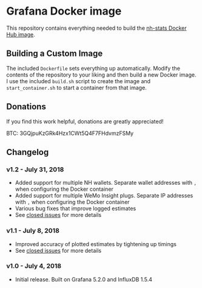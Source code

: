 # Grafana Docker image

This repository contains everything needed to build the [nh-stats Docker Hub image](https://hub.docker.com/r/thechunter/nh-stats/).

## Building a Custom Image

The included `Dockerfile` sets everything up automatically. Modify the contents of the repository to your liking and then build a new Docker image. I use the included `build.sh` script to create the image and `start_container.sh` to start a container from that image.

## Donations

If you find this work helpful, donations are greatly appreciated!

BTC: 3GQjpuKzGRk4Hzx1CWt5Q4F7FHdvmzFSMy

## Changelog

### v1.2 - July 31, 2018
* Added support for multiple NH wallets. Separate wallet addresses with `,` when configuring the Docker container
* Added support for multiple WeMo Insight plugs. Separate IP addresses with `,` when configuring the Docker container
* Various bug fixes that improve logged estimates
* See [closed issues](https://github.com/thechunter/nh-stats-docker/milestone/3?closed=1) for more details

### v1.1 - July 8, 2018
* Improved accuracy of plotted estimates by tightening up timings
* See [closed issues](https://github.com/thechunter/nh-stats-docker/milestone/1?closed=1) for more details

### v1.0 - July 4, 2018
* Initial release. Built on Grafana 5.2.0 and InfluxDB 1.5.4